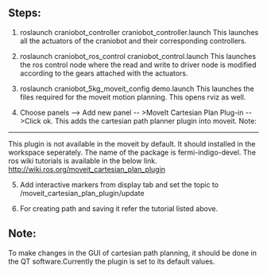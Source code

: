 Steps:
--------------------------
1. roslaunch craniobot_controller craniobot_controller.launch
This launches all the actuators of the craniobot and their corresponding controllers.

2. roslaunch craniobot_ros_control craniobot_control.launch
This launches the ros control node where the read and write to driver node is modified according to the gears attached with the actuators.

3. roslaunch craniobot_5kg_moveit_config demo.launch
This launches the files required for the moveit motion planning. This opens rviz as well.

4. Choose panels --> Add new panel -- >MoveIt Cartesian Plan Plug-in -->Click ok.
This adds the cartesian path planner plugin into moveit.
Note:
------
This plugin is not available in the moveit by default. It should installed in the workspace seperately. The name of the package is fermi-indigo-devel. The ros wiki tutorials is available in the below link.
http://wiki.ros.org/moveit_cartesian_plan_plugin

5. Add interactive markers from display tab and set the topic to /moveit_cartesian_plan_plugin/update

6. For creating path and saving it refer the tutorial listed above.

Note:
-----
To make changes in the GUI of cartesian path planning, it should be done in the QT software.Currently the plugin is set to its default values.

